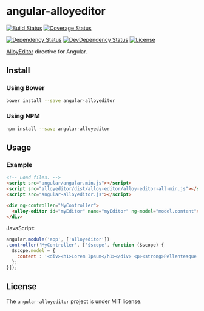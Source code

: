# angular-alloyeditor #

[![Build Status](https://travis-ci.org/thiagogarbazza/angular-alloyeditor.svg?branch=master)](https://travis-ci.org/thiagogarbazza/angular-alloyeditor)
[![Coverage Status](https://coveralls.io/repos/github/thiagogarbazza/angular-alloyeditor/badge.svg?branch=master)](https://coveralls.io/github/thiagogarbazza/angular-alloyeditor?branch=master)

[![Dependency Status](https://david-dm.org/thiagogarbazza/angular-alloyeditor.svg?theme=shields.io)](https://david-dm.org/thiagogarbazza/angular-alloyeditor)
[![DevDependency Status](https://david-dm.org/thiagogarbazza/angular-alloyeditor/dev-status.svg?theme=shields.io)](https://david-dm.org/thiagogarbazza/angular-alloyeditor#info=devDependencies)
[![License](http://img.shields.io/:license-mit-blue.svg)](https://github.com/thiagogarbazza/angular-alloyeditor/)

[AlloyEditor] directive for Angular.

## Install ##

### Using Bower ###

```sh
bower install --save angular-alloyeditor
```

### Using NPM ###

```sh
npm install --save angular-alloyeditor
```

## Usage ##

### Example ###

```html
<!-- Load files. -->
<script src="angular/angular.min.js"></script>
<script src="alloyeditor/dist/alloy-editor/alloy-editor-all-min.js"></script>
<script src="angular-alloyeditor.js"></script>

<div ng-controller="MyController">
  <alloy-editor id="myEditor" name="myEditor" ng-model="model.content"></alloy-editor>
</div>
```

JavaScript:

```js
angular.module('app', ['alloyeditor'])
.controller('MyController', ['$scope', function ($scope) {
  $scope.model = {
    content : '<div><h1>Lorem Ipsum</h1></div> <p><strong>Pellentesque habitant morbi tristique</strong> senectus et netus et malesuada fames ac turpis egestas. Vestibulum tortor quam, feugiat vitae, ultricies eget, tempor sit amet, ante. Donec eu libero sit amet quam egestas semper.'
  };
}]);
```

## License ##

The `angular-alloyeditor` project is under MIT license.


[AlloyEditor]: https://alloyeditor.com/ "AlloyEditor a modern WYSIWYG editor built on top of CKEDITOR, designed to create modern and gorgeous web content"
